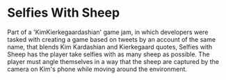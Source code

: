 # Selfies With Sheep
Part of a 'KimKierkegaardashian' game jam, in which developers were tasked with creating a game based on tweets by an account of the same name, that blends Kim Kardashian and Kierkegaard quotes, Selfies with Sheep has the player take selfies with as many sheep as possible.  The player must angle themselves in a way that the sheep are captured by the camera on Kim's phone while moving around the environment.

